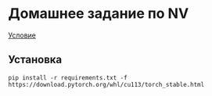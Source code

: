 # Домашнее задание по NV
[Условие](https://github.com/markovka17/dla/tree/2021/hw4_nv)

## Установка
```
pip install -r requirements.txt -f https://download.pytorch.org/whl/cu113/torch_stable.html
```
